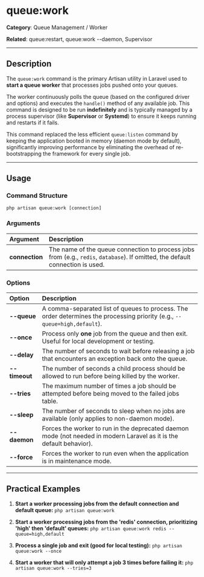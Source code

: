 # queue:work

**Category**: Queue Management / Worker

**Related**: queue:restart, queue:work --daemon, Supervisor

---

## Description

The `queue:work` command is the primary Artisan utility in Laravel used to **start a queue worker** that processes jobs pushed onto your queues.

The worker continuously polls the queue (based on the configured driver and options) and executes the `handle()` method of any available job. This command is designed to be run **indefinitely** and is typically managed by a process supervisor (like **Supervisor** or **Systemd**) to ensure it keeps running and restarts if it fails.

This command replaced the less efficient `queue:listen` command by keeping the application booted in memory (daemon mode by default), significantly improving performance by eliminating the overhead of re-bootstrapping the framework for every single job.

---

## Usage

### Command Structure

`php artisan queue:work [connection]`

### Arguments

| Argument | Description |
| :--- | :--- |
| **connection** | The name of the queue connection to process jobs from (e.g., `redis`, `database`). If omitted, the default connection is used. |

### Options

| Option | Description |
| :--- | :--- |
| **--queue** | A comma-separated list of queues to process. The order determines the processing priority (e.g., `--queue=high,default`). |
| **--once** | Process only **one** job from the queue and then exit. Useful for local development or testing. |
| **--delay** | The number of seconds to wait before releasing a job that encounters an exception back onto the queue. |
| **--timeout** | The number of seconds a child process should be allowed to run before being killed by the worker. |
| **--tries** | The maximum number of times a job should be attempted before being moved to the failed jobs table. |
| **--sleep** | The number of seconds to sleep when no jobs are available (only applies to non-daemon mode). |
| **--daemon** | Forces the worker to run in the deprecated daemon mode (not needed in modern Laravel as it is the default behavior). |
| **--force** | Forces the worker to run even when the application is in maintenance mode. |

---

## Practical Examples

1.  **Start a worker processing jobs from the default connection and default queue:**
    `php artisan queue:work`

2.  **Start a worker processing jobs from the 'redis' connection, prioritizing 'high' then 'default' queues:**
    `php artisan queue:work redis --queue=high,default`

3.  **Process a single job and exit (good for local testing):**
    `php artisan queue:work --once`

4.  **Start a worker that will only attempt a job 3 times before failing it:**
    `php artisan queue:work --tries=3`
